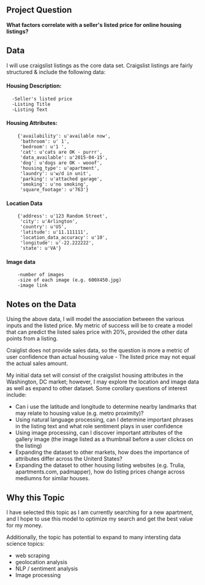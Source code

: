## Project Question

**What factors correlate with a seller's listed price for online housing listings?**

## Data

I will use craigslist listings as the core data set. Craigslist listings are fairly structured & include the following data:
   
#### Housing Description:
      -Seller's listed price
      -Listing Title
      -Listing Text
#### Housing Attributes:
        {'availability': u'available now',
         'bathroom': u' 1',
         'bedroom': u'1 ',
         'cat': u'cats are OK - purrr',
         'data_available': u'2015-04-15',
         'dog': u'dogs are OK - wooof',
         'housing_type': u'apartment',
         'laundry': u'w/d in unit',
         'parking': u'attached garage',
         'smoking': u'no smoking',
         'square_footage': u'763'}
#### Location Data
        {'address': u'123 Random Street',
         'city': u'Arlington',
         'country': u'US',
         'latitude': u'11.111111',
         'location_data_accuracy': u'10',
         'longitude': u'-22.222222',
         'state': u'VA'}
#### Image data
        -number of images
        -size of each image (e.g. 600X450.jpg)
        -image link

## Notes on the Data
Using the above data, I will model the association between the various inputs and the listed price. My metric of success will be to create a model that can predict the listed sales price with 20%, provided the other data points from a listing.

Craiglist does not provide sales data, so the question is more a metric of user confidence than actual housing value - The listed price may not equal the actual sales amount.  

My initial data set will consist of the craigslist housing attributes in the Washington, DC market; however, I may explore the location and image data as well as expand to other dataset. Some corollary questions of interest include:


* Can i use the latitude and longitude to determine nearby landmarks that may relate to housing value (e.g. metro proximity)?
* Using natural language processing, can I determine important phrases in the listing text and what role sentiment plays in user confidence
* Using image processing, can I discover important attributes of the gallery image (the image listed as a thumbnail before a user clickcs on the listing)
* Expanding the dataset to other markets, how does the importance of attributes differ across the Uniterd States?
* Expanding the dataset to other housing listing websites (e.g. Trulia, apartments.com, padmapper), how do listing prices change across mediumns for similar houses.
    
    
## Why this Topic
I have selected this topic as I am currently searching for a new apartment, and I hope to use this model to optimize my search and get the best value for my money.

Additionally, the topic has potential to expand to many intersting data science topics:

* web scraping
* geolocation analysis
* NLP / sentiment analysis
* Image processing
    

